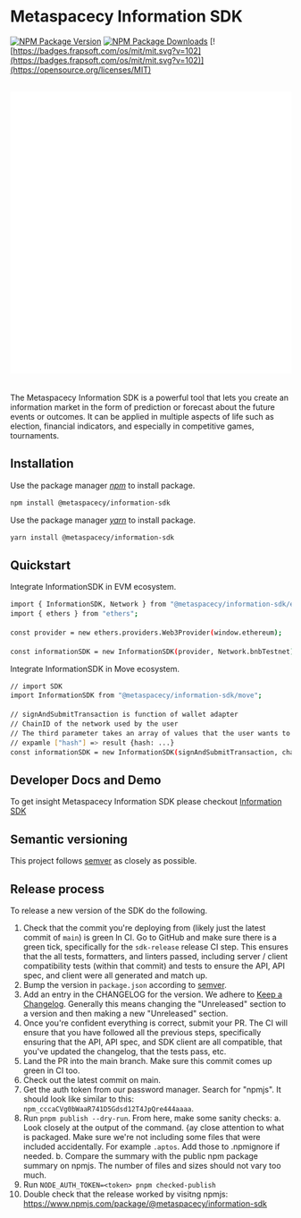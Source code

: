 # Metaspacecy Information SDK

[![NPM Package Version][npm-image-version]][npm-url]
[![NPM Package Downloads][npm-image-downloads]][npm-url]
[![https://badges.frapsoft.com/os/mit/mit.svg?v=102](https://badges.frapsoft.com/os/mit/mit.svg?v=102)](https://opensource.org/licenses/MIT)

</br>
<div align="center">
  <img src="./assets/images/icon.png" alt="MetaSpacecy logo"/>
</div>
</br>

The Metaspacecy Information SDK is a powerful tool that lets you create an information market in the form of prediction or forecast about the future events or outcomes. It can be applied in multiple aspects of life such as election, financial indicators, and especially in competitive games, tournaments.

## Installation

Use the package manager _[npm](https://nodejs.org/en/download/)_ to install package.

```bash
npm install @metaspacecy/information-sdk
```

Use the package manager _[yarn](https://yarnpkg.com/getting-started/install)_ to install package.

```bash
yarn install @metaspacecy/information-sdk
```

## Quickstart
Integrate InformationSDK in EVM ecosystem.

```bash
import { InformationSDK, Network } from "@metaspacecy/information-sdk/evm";
import { ethers } from "ethers";

const provider = new ethers.providers.Web3Provider(window.ethereum);

const informationSDK = new InformationSDK(provider, Network.bnbTestnet);
```

Integrate InformationSDK in Move ecosystem.

```bash
// import SDK
import InformationSDK from "@metaspacecy/information-sdk/move";

// signAndSubmitTransaction is function of wallet adapter
// ChainID of the network used by the user
// The third parameter takes an array of values that the user wants to return after using the signAndSubmitTransaction function
// expamle ["hash"] => result {hash: ...}
const informationSDK = new InformationSDK(signAndSubmitTransaction, chainID, ["hash"]);
```

## Developer Docs and Demo
To get insight Metaspacecy Information SDK please checkout [Information SDK][doc-url]

## Semantic versioning

This project follows [semver](https://semver.org/) as closely as possible.

## Release process

To release a new version of the SDK do the following.

1. Check that the commit you're deploying from (likely just the latest commit of `main`) is green ln CI. Go to GitHub and make sure there is a green tick, specifically for the `sdk-release` release CI step. This ensures that the all tests, formatters, and linters passed, including server / client compatibility tests (within that commit) and tests to ensure the API, API spec, and client were all generated and match up.
2. Bump the version in `package.json` according to [semver](https://semver.org/).
3. Add an entry in the CHANGELOG for the version. We adhere to [Keep a Changelog](https://keepachangelog.com/en/1.0.0/). Generally this means changing the "Unreleased" section to a version and then making a new "Unreleased" section.
4. Once you're confident everything is correct, submit your PR. The CI will ensure that you have followed all the previous steps, specifically ensuring that the API, API spec, and SDK client are all compatible, that you've updated the changelog, that the tests pass, etc.
5. Land the PR into the main branch. Make sure this commit comes up green in CI too.
6. Check out the latest commit on main.
7. Get the auth token from our password manager. Search for "npmjs". It should look like similar to this: `npm_cccaCVg0bWaaR741D5Gdsd12T4JpQre444aaaa`.
8. Run `pnpm publish --dry-run`. From here, make some sanity checks:
    a. Look closely at the output of the command. {ay close attention to what is packaged. Make sure we're not including some files that were included accidentally. For example `.aptos`. Add those to .npmignore if needed.
    b. Compare the summary with the public npm package summary on npmjs. The number of files and sizes should not vary too much.
9. Run `NODE_AUTH_TOKEN=<token> pnpm checked-publish`
10. Double check that the release worked by visitng npmjs: https://www.npmjs.com/package/@metaspacecy/information-sdk


[examples]: https://github.com/MetaSpacecy/Information-SDK.git
[repo]: https://github.com/MetaSpacecy/Information-SDK.git
[npm-image-version]: https://img.shields.io/npm/v/pnpm.svg
[npm-image-downloads]: https://img.shields.io/npm/dm/aptos.svg
[npm-url]: https://github.com/MetaSpacecy/Information-SDK
[doc-url]: https://docs.metaspacecy.com/doc/metaspacecy-sdk/information-sdk
